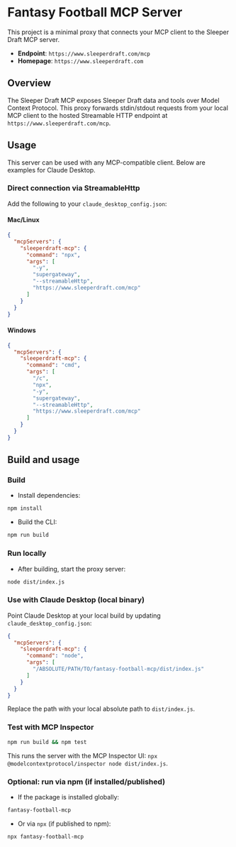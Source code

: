 # Fantasy Football MCP Server

This project is a minimal proxy that connects your MCP client to the Sleeper Draft MCP server.

- **Endpoint**: `https://www.sleeperdraft.com/mcp`
- **Homepage**: `https://www.sleeperdraft.com`

## Overview

The Sleeper Draft MCP exposes Sleeper Draft data and tools over Model Context Protocol. This proxy forwards stdin/stdout requests from your local MCP client to the hosted Streamable HTTP endpoint at `https://www.sleeperdraft.com/mcp`.

## Usage

This server can be used with any MCP-compatible client. Below are examples for Claude Desktop.

### Direct connection via StreamableHttp

Add the following to your `claude_desktop_config.json`:

#### Mac/Linux

```json
{
  "mcpServers": {
    "sleeperdraft-mcp": {
      "command": "npx",
      "args": [
        "-y",
        "supergateway",
        "--streamableHttp",
        "https://www.sleeperdraft.com/mcp"
      ]
    }
  }
}
```

#### Windows

```json
{
  "mcpServers": {
    "sleeperdraft-mcp": {
      "command": "cmd",
      "args": [
        "/c",
        "npx",
        "-y",
        "supergateway",
        "--streamableHttp",
        "https://www.sleeperdraft.com/mcp"
      ]
    }
  }
}
```

## Build and usage

### Build

- Install dependencies:

```bash
npm install
```

- Build the CLI:

```bash
npm run build
```

### Run locally

- After building, start the proxy server:

```bash
node dist/index.js
```

### Use with Claude Desktop (local binary)

Point Claude Desktop at your local build by updating `claude_desktop_config.json`:

```json
{
  "mcpServers": {
    "sleeperdraft-mcp": {
      "command": "node",
      "args": [
        "/ABSOLUTE/PATH/TO/fantasy-football-mcp/dist/index.js"
      ]
    }
  }
}
```

Replace the path with your local absolute path to `dist/index.js`.

### Test with MCP Inspector

```bash
npm run build && npm test
```

This runs the server with the MCP Inspector UI: `npx @modelcontextprotocol/inspector node dist/index.js`.

### Optional: run via npm (if installed/published)

- If the package is installed globally:

```bash
fantasy-football-mcp
```

- Or via `npx` (if published to npm):

```bash
npx fantasy-football-mcp
```
